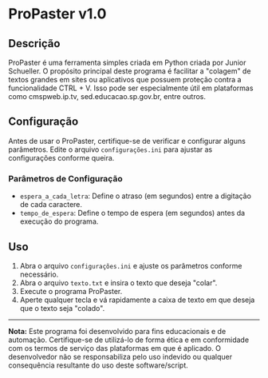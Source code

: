# ProPaster v1.0

## Descrição
ProPaster é uma ferramenta simples criada em Python criada por Junior Schueller. O propósito principal deste programa é facilitar a "colagem" de textos grandes em sites ou aplicativos que possuem proteção contra a funcionalidade CTRL + V. Isso pode ser especialmente útil em plataformas como cmspweb.ip.tv, sed.educacao.sp.gov.br, entre outros.

## Configuração
Antes de usar o ProPaster, certifique-se de verificar e configurar alguns parâmetros. Edite o arquivo `configurações.ini` para ajustar as configurações conforme queira.

### Parâmetros de Configuração
- `espera_a_cada_letra`: Define o atraso (em segundos) entre a digitação de cada caractere.
- `tempo_de_espera`: Define o tempo de espera (em segundos) antes da execução do programa.

## Uso
1. Abra o arquivo `configurações.ini` e ajuste os parâmetros conforme necessário.
2. Abra o arquivo `texto.txt` e insira o texto que deseja "colar".
3. Execute o programa ProPaster.
4. Aperte qualquer tecla e vá rapidamente a caixa de texto em que deseja que o texto seja "colado".

---

**Nota:** Este programa foi desenvolvido para fins educacionais e de automação. Certifique-se de utilizá-lo de forma ética e em conformidade com os termos de serviço das plataformas em que é aplicado. O desenvolvedor não se responsabiliza pelo uso indevido ou qualquer consequência resultante do uso deste software/script.
